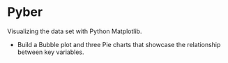 # Pyber
Visualizing the data set with Python Matplotlib.
- Build a Bubble plot and three Pie charts that showcase the relationship between key variables.
